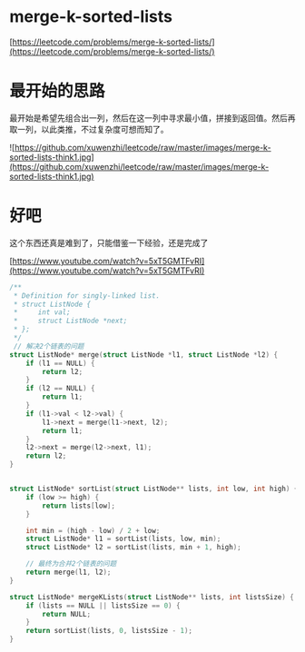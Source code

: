 # merge-k-sorted-lists

[https://leetcode.com/problems/merge-k-sorted-lists/](https://leetcode.com/problems/merge-k-sorted-lists/)

# 最开始的思路

最开始是希望先组合出一列，然后在这一列中寻求最小值，拼接到返回值。然后再取一列，以此类推，不过复杂度可想而知了。


![https://github.com/xuwenzhi/leetcode/raw/master/images/merge-k-sorted-lists-think1.jpg](https://github.com/xuwenzhi/leetcode/raw/master/images/merge-k-sorted-lists-think1.jpg)

# 好吧

这个东西还真是难到了，只能借鉴一下经验，还是完成了

[https://www.youtube.com/watch?v=5xT5GMTFvRI](https://www.youtube.com/watch?v=5xT5GMTFvRI)

```c
/**
 * Definition for singly-linked list.
 * struct ListNode {
 *     int val;
 *     struct ListNode *next;
 * };
 */
 // 解决2个链表的问题
struct ListNode* merge(struct ListNode *l1, struct ListNode *l2) {
    if (l1 == NULL) {
        return l2;
    }
    if (l2 == NULL) {
        return l1;
    }
    if (l1->val < l2->val) {
        l1->next = merge(l1->next, l2);
        return l1;
    }
    l2->next = merge(l2->next, l1);
    return l2;
}


struct ListNode* sortList(struct ListNode** lists, int low, int high) {
    if (low >= high) {
        return lists[low];
    }

    int min = (high - low) / 2 + low;
    struct ListNode* l1 = sortList(lists, low, min);
    struct ListNode* l2 = sortList(lists, min + 1, high);

	// 最终为合并2个链表的问题
    return merge(l1, l2);
}

struct ListNode* mergeKLists(struct ListNode** lists, int listsSize) {
    if (lists == NULL || listsSize == 0) {
        return NULL;
    }
    return sortList(lists, 0, listsSize - 1);
}
```

